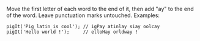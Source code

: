Move the first letter of each word to the end of it, then add "ay" to the end of the word. Leave punctuation marks untouched.
Examples:

    pigIt('Pig latin is cool'); // igPay atinlay siay oolcay
    pigIt('Hello world !');     // elloHay orldway !